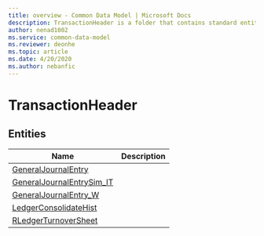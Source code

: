 ```yaml
---
title: overview - Common Data Model | Microsoft Docs
description: TransactionHeader is a folder that contains standard entities related to the Common Data Model.
author: nenad1002
ms.service: common-data-model
ms.reviewer: deonhe
ms.topic: article
ms.date: 4/20/2020
ms.author: nebanfic
---
```


# TransactionHeader


## Entities

|Name|Description|
|---|---|
|[GeneralJournalEntry](GeneralJournalEntry.md)||
|[GeneralJournalEntrySim_IT](GeneralJournalEntrySim_IT.md)||
|[GeneralJournalEntry_W](GeneralJournalEntry_W.md)||
|[LedgerConsolidateHist](LedgerConsolidateHist.md)||
|[RLedgerTurnoverSheet](RLedgerTurnoverSheet.md)||
